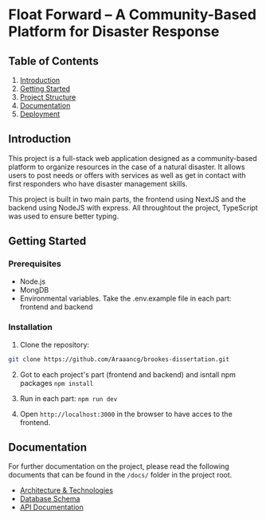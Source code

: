 # Float Forward – A Community-Based Platform for Disaster Response

## Table of Contents

1. [Introduction](#introduction)
2. [Getting Started](#getting-started)
3. [Project Structure](#project-structure)
4. [Documentation](#documentation)
5. [Deployment](#deployment)

## Introduction

This project is a full-stack web application designed as a community-based platform to organize resources in the case of a natural disaster. It allows users to post needs or offers with services as well as get in contact with first responders who have disaster management skills.

This project is built in two main parts, the frontend using NextJS and the backend using NodeJS with express. All throughtout the project, TypeScript was used to ensure better typing.

## Getting Started

### Prerequisites

- Node.js
- MongDB 
- Environmental variables. Take the .env.example file in each part: frontend and backend

### Installation

1. Clone the repository:

```bash
git clone https://github.com/Araaancg/brookes-dissertation.git
```

2. Got to each project's part (frontend and backend) and isntall npm packages `npm install`

3. Run in each part: `npm run dev`

4. Open `http://localhost:3000` in the browser to have acces to the frontend. 

## Documentation
For further documentation on the project, please read the following documents that can be found in the `/docs/` folder in the project root.

- [Architecture & Technologies](./docs/architecture-and-technologies.md)
- [Database Schema](./docs/database-schema.md)
- [API Documentation](./docs/backend-documentation/api-intro.md)
